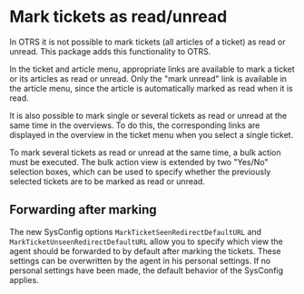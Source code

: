 # Mark tickets as read/unread

In OTRS it is not possible to mark tickets (all articles of a ticket) as read or unread. This package adds this functionality to OTRS.

In the ticket and article menu, appropriate links are available to mark a ticket or its articles as read or unread. Only the "mark unread" link is available in the article menu, since the article is automatically marked as read when it is read.

It is also possible to mark single or several tickets as read or unread at the same time in the overviews. To do this, the corresponding links are displayed in the overview in the ticket menu when you select a single ticket.

To mark several tickets as read or unread at the same time, a bulk action must be executed. The bulk action view is extended by two "Yes/No" selection boxes, which can be used to specify whether the previously selected tickets are to be marked as read or unread.

## Forwarding after marking

The new SysConfig options `MarkTicketSeenRedirectDefaultURL` and `MarkTicketUnseenRedirectDefaultURL` allow you to specify which view the agent should be forwarded to by default after marking the tickets. These settings can be overwritten by the agent in his personal settings. If no personal settings have been made, the default behavior of the SysConfig applies.
